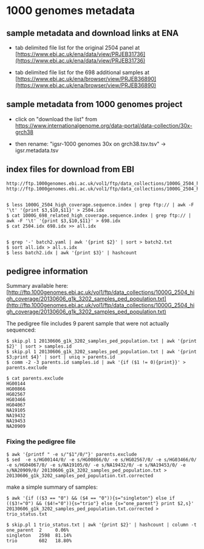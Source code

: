 # 1000 genomes metadata

## sample metadata and download links at ENA

- tab delimited file list for the original 2504 panel at [https://www.ebi.ac.uk/ena/data/view/PRJEB31736](https://www.ebi.ac.uk/ena/data/view/PRJEB31736)


- tab delimited file list for the 698 additional samples at [https://www.ebi.ac.uk/ena/browser/view/PRJEB36890](https://www.ebi.ac.uk/ena/browser/view/PRJEB36890)

## sample metadata from 1000 genomes project

- click on "download the list" from https://www.internationalgenome.org/data-portal/data-collection/30x-grch38

- then rename: "igsr-1000 genomes 30x on grch38.tsv.tsv" -> igsr.metadata.tsv

## index files for download from EBI

```
http://ftp.1000genomes.ebi.ac.uk/vol1/ftp/data_collections/1000G_2504_high_coverage/1000G_698_related_high_coverage.sequence.index
http://ftp.1000genomes.ebi.ac.uk/vol1/ftp/data_collections/1000G_2504_high_coverage/1000G_2504_high_coverage.sequence.index


$ less 1000G_2504_high_coverage.sequence.index | grep ftp:// | awk -F '\t' '{print $3,$10,$11}' > 2504.idx
$ cat 1000G_698_related_high_coverage.sequence.index | grep ftp:// | awk -F '\t' '{print $3,$10,$11}' > 698.idx
$ cat 2504.idx 698.idx >> all.idx


$ grep '-' batch2.yaml | awk '{print $2}' | sort > batch2.txt
$ sort all.idx > all.s.idx
$ less batch2.idx | awk '{print $3}' | hashcount
```


## pedigree information

Summary available here: [http://ftp.1000genomes.ebi.ac.uk/vol1/ftp/data_collections/1000G_2504_high_coverage/20130606_g1k_3202_samples_ped_population.txt](http://ftp.1000genomes.ebi.ac.uk/vol1/ftp/data_collections/1000G_2504_high_coverage/20130606_g1k_3202_samples_ped_population.txt)

The pedigree file includes 9 parent sample that were not actually sequenced: 

```
$ skip.pl 1 20130606_g1k_3202_samples_ped_population.txt | awk '{print $2}' | sort > samples.id
$ skip.pl 1 20130606_g1k_3202_samples_ped_population.txt | awk '{print $3;print $4}' | sort | uniq > parents.id
$ comm -2 -3 parents.id samples.id | awk '{if ($1 != 0){print}}' > parents.exclude

$ cat parents.exclude
HG00144
HG00866
HG02567
HG03466
HG04067
NA19105
NA19432
NA19453
NA20909
```

### Fixing the pedigree file

```
$ awk '{printf " -e s/"$1"/0/"}' parents.exclude
$ sed  -e s/HG00144/0/ -e s/HG00866/0/ -e s/HG02567/0/ -e s/HG03466/0/ -e s/HG04067/0/ -e s/NA19105/0/ -e s/NA19432/0/ -e s/NA19453/0/ -e s/NA20909/0/ 20130606_g1k_3202_samples_ped_population.txt > 20130606_g1k_3202_samples_ped_population.txt.corrected
```


make a simple summary of samples:

```
$ awk '{if (($3 == "0") && ($4 == "0")){s="singleton"} else if (($3!="0") && ($4!="0")){s="trio"} else {s="one_parent"} print $2,s}' 20130606_g1k_3202_samples_ped_population.txt.corrected > trio_status.txt

$ skip.pl 1 trio_status.txt | awk '{print $2}' | hashcount | column -t
one_parent  2     0.06%
singleton   2598  81.14%
trio        602   18.80%
```